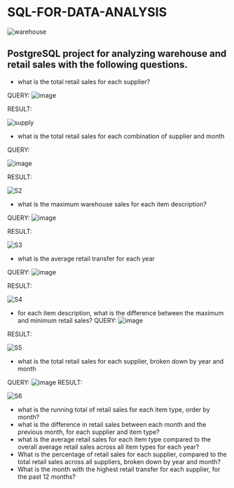 # SQL-FOR-DATA-ANALYSIS


![warehouse](https://user-images.githubusercontent.com/100838547/224486570-d7976cc8-bc0b-4a6e-a39f-1654016ceac8.jpg)

## PostgreSQL project for analyzing warehouse and retail sales with the following questions.

* what is the total retail sales for each supplier?

 QUERY:
![image](https://user-images.githubusercontent.com/100838547/224489252-b4907cbb-ec04-449d-90fc-78a64874a903.png)

RESULT:

![supply](https://user-images.githubusercontent.com/100838547/224489292-87e0be9c-c732-4b43-8bf8-565bbc054124.png)
* what is the total retail sales for each combination of supplier and month

QUERY:

![image](https://user-images.githubusercontent.com/100838547/224489809-dd3ed56a-9d34-4d49-af5f-f946ffc23ae9.png)


RESULT:

![S2](https://user-images.githubusercontent.com/100838547/224490032-fcd48f03-6b2a-4a76-a0f8-f4d74d25819d.png)

* what is the maximum warehouse sales for each item description?

QUERY:
![image](https://user-images.githubusercontent.com/100838547/224490206-05217b28-21c9-4d4d-8285-40514de9a18e.png)

RESULT:

![S3](https://user-images.githubusercontent.com/100838547/224490291-90dffa9b-fa4e-4514-8df8-5f2ffbb4cb28.png)

* what is the average retail transfer for each year 

QUERY:
![image](https://user-images.githubusercontent.com/100838547/224490403-6237613c-5cbb-49de-bed1-2c8238a72583.png)

RESULT:

![S4](https://user-images.githubusercontent.com/100838547/224490466-0d7f489f-88b2-4aad-8156-c5072dd131ca.png)

* for each item description, what is the difference between the maximum and minimum retail sales? 
QUERY:
![image](https://user-images.githubusercontent.com/100838547/224490673-9d03f8ac-6d80-4380-9798-eb72a39fb24f.png)

RESULT:

![S5](https://user-images.githubusercontent.com/100838547/224490734-631015ab-8936-4c4a-9c73-3e3a399d0b68.png)

* what is the total retail sales for each supplier, broken down by year and month 

QUERY:
![image](https://user-images.githubusercontent.com/100838547/224491141-5c06e507-4b74-44ab-8687-8aa280bbe7d1.png)
RESULT:

![S6](https://user-images.githubusercontent.com/100838547/224491227-92c48a4c-6169-4b7e-9375-3d224715f18c.png)

* what is the running total of retail sales for each item type, order by month?
* what is the difference in retail sales between each month and the previous month, for each supplier and item type?
* what is the average retail sales for each item type compared to the overall average retail sales across all item types for each year?
* What is the percentage of retail sales for each supplier, compared to the total retail sales across all suppliers, broken down by year and month?
* What is the month with the highest retail transfer for each supplier, for the past 12 months?



 

